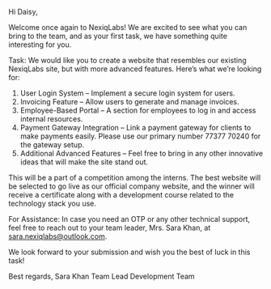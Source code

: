 Hi Daisy,

Welcome once again to NexiqLabs! We are excited to see what you can bring to the team, and as your first task, we have something quite interesting for you.

Task:
We would like you to create a website that resembles our existing NexiqLabs site, but with more advanced features. Here’s what we’re looking for:

1. User Login System – Implement a secure login system for users.
2. Invoicing Feature – Allow users to generate and manage invoices.
3. Employee-Based Portal – A section for employees to log in and access internal resources.
4. Payment Gateway Integration – Link a payment gateway for clients to make payments easily. Please use our primary number 77377 70240 for the gateway setup.
5. Additional Advanced Features – Feel free to bring in any other innovative ideas that will make the site stand out.
   
This will be a part of a competition among the interns. The best website will be selected to go live as our official company website, and the winner will receive a certificate along with a development course related to the technology stack you use.

For Assistance: In case you need an OTP or any other technical support, feel free to reach out to your team leader, Mrs. Sara Khan, at sara.nexiqlabs@outlook.com.

We look forward to your submission and wish you the best of luck in this task!

Best regards,
Sara Khan
Team Lead Development Team
